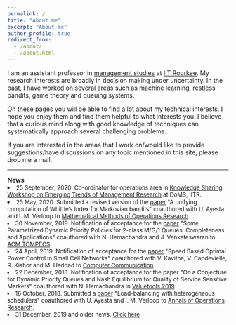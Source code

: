 ```yaml
---
permalink: /
title: "About me"
excerpt: "About me"
author_profile: true
redirect_from: 
  - /about/
  - /about.html
---
```

    
    
 <p>I am an assistant professor in <a href = "https://www.iitr.ac.in/departments/DM/" target="_blank">management studies</a>  at <a href = "https://www.iitr.ac.in/" target="_blank">IIT Roorkee</a>. My research interests are broadly in decision making under uncertainty. In the past, I have worked on several areas such as machine learning, restless bandits, game theory and queuing systems. </p>

<p>On these pages you will be able to find a lot about my technical interests. I hope you enjoy them and find them helpful to what interests you. I believe that a curious mind along with good knowledge of techniques can systematically approach several challenging problems. </p> 

<p>If you are interested in the areas that I work on/would like to provide suggestions/have discussions on any topic mentioned in this site, please drop me  a mail.</p>

<hr>
<b>News</b>

<li> <font size="2">25 September, 2020. Co-ordinator for operations area in <a href = "https://sites.google.com/view/etmr2020/home" target="_blank">Knowledge Sharing Workshop on Emerging Trends of Management Research</a> at DoMS, IITR. 
<li> <font size="2">25 May, 2020. Submitted a revised version of the <a href = "https://arxiv.org/pdf/1906.10946.pdf" target="_blank">paper</a> "A unifying computation of Whittle’s Index for Markovian bandits" coauthored with U. Ayesta and I. M. Verloop to <a href = "https://www.springer.com/mathematics/journal/186" target="_blank">Mathematical Methods of Operations Research</a>.</font></li>
<li> <font size="2">30 November, 2019. Notification of acceptance for the <a href = "https://arxiv.org/pdf/1804.03564.pdf" target="_blank">paper</a> "Some Parametrized Dynamic Priority Policies for 2-class M/G/1 Queues: Completeness and Applications" coauthored with N. Hemachandra and J. Venkateswaran to <a href = "https://tompecs.acm.org/" target="_blank">ACM TOMPECS</a>.</font></li>
<li> <font size="2">24 April, 2019. Notification of acceptance for the <a href = "https://arxiv.org/pdf/1812.03862.pdf" target="_blank">paper</a> "Speed Based Optimal Power Control in Small Cell Networks" coauthored with V. Kavitha, V. Capdevielle, R. Kishor and M. Haddad to <a href = "https://www.journals.elsevier.com/computer-communications" target="_blank">Computer Communication</a>.</font></li>
<li><font size="2">22 December, 2018. Notification of acceptance for the paper "On a Conjecture for Dynamic Priority Queues and Nash Equilibrium for Quality of Service Sensitive Markets" coauthored with N. Hemachandra in <a href = "http://valuetools.org/" target="_blank">Valuetools 2019</a>.</font></li>
<li> <font size="2">16 October, 2018. Submitted a <a href = "https://arxiv.org/pdf/1810.07782.pdf" target="_blank">paper</a> "Load-balancing with heterogeneous schedulers" coauthored with U. Ayesta and I. M. Verloop to <a href = "https://link.springer.com/journal/10479" target="_blank">Annals of Operations Research</a>.</font></li>
<li> <font size="2">31 December, 2019 and older news. <a href="/markdown/oldnews.html">Click here</a></font></li>

